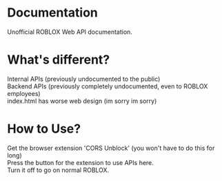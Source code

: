 # Documentation
  Unofficial ROBLOX Web API documentation.

# What's different?
  Internal APIs (previously undocumented to the public)<br/>
  Backend APIs (previously completely undocumented, even to ROBLOX employees)<br/>
  index.html has worse web design (im sorry im sorry)<br/>
  
# How to Use?
  Get the browser extension 'CORS Unblock' (you won't have to do this for long)<br/>
  Press the button for the extension to use APIs here. <br/>
  Turn it off to go on normal ROBLOX.<br/>
